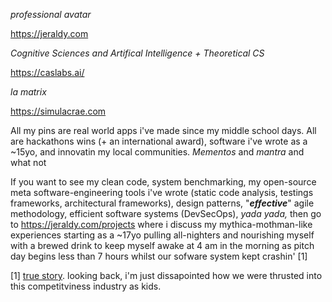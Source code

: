 _professional avatar_

https://jeraldy.com

_Cognitive Sciences and Artifical Intelligence + Theoretical CS_

https://caslabs.ai/

_la matrix_

https://simulacrae.com

All my pins are real world apps i've made since my middle school days. All are hackathons wins (+ an international award), software i've wrote as a ~15yo, and innovatin my local communities. _Mementos_ and _mantra_ and what not

If you want to see my clean code, system benchmarking, my open-source meta software-engineering tools i've wrote (static code analysis, testings frameworks, architectural frameworks), design patterns, "**_effective_**" agile methodology, efficient software systems (DevSecOps), _yada yada,_ then go to https://jeraldy.com/projects where i discuss my mythica-mothman-like experiences starting as a ~17yo pulling all-nighters and nourishing myself with a brewed drink to keep myself awake at 4 am in the morning as pitch day begins less than 7 hours whilst our sofware system kept crashin' [1]

[1] [true story](https://www.jeraldy.com/projects/hackathons). looking back, i'm just dissapointed how we were thrusted into this competitviness industry as kids.

